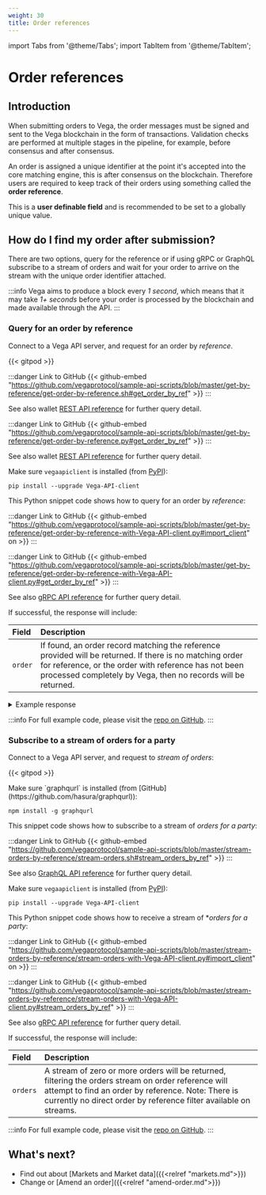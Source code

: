 ```yaml
---
weight: 30
title: Order references
---
```

import Tabs from '@theme/Tabs';
import TabItem from '@theme/TabItem';

# Order references

## Introduction

When submitting orders to Vega, the order messages must be signed and sent to the Vega blockchain in the form of transactions. Validation checks are performed at multiple stages in the pipeline, for example, before consensus and after consensus. 

An order is assigned a unique identifier at the point it's accepted into the core matching engine, this is after consensus on the blockchain. Therefore users are required to keep track of their orders using something called the **order reference**. 

This is a **user definable field** and is recommended to be set to a globally unique value.

## How do I find my order after submission?

There are two options, query for the reference or if using gRPC or GraphQL subscribe to a stream of orders and wait for your order to arrive on the stream with the unique order identifier attached.

:::info
Vega aims to produce a block every *1 second*, which means that it may take *1+ seconds* before your order is processed by the blockchain and made available through the API.
:::

### Query for an order by reference

Connect to a Vega API server, and request for an order by *reference*. 



{{< gitpod >}}

<Tabs groupId="codesamples1">
<TabItem value="shell-rest" label="Shell (REST)">

:::danger Link to GitHub
{{< github-embed "https://github.com/vegaprotocol/sample-api-scripts/blob/master/get-by-reference/get-order-by-reference.sh#get_order_by_ref" >}}
:::

  See also wallet [REST API reference](/api/rest/data-node/api/v1/trading_data.html#operation/OrderByReference) for further query detail.
</TabItem>
<TabItem value="python-rest" label="Python (REST)">

:::danger Link to GitHub
{{< github-embed "https://github.com/vegaprotocol/sample-api-scripts/blob/master/get-by-reference/get-order-by-reference.py#get_order_by_ref" >}}
:::

  See also wallet [REST API reference](/api/rest/data-node/api/v1/trading_data.html#operation/OrderByReference) for further query detail.
</TabItem>
<TabItem value="python-grpc" label="Python (gRPC)">

Make sure `vegaapiclient` is installed (from [PyPI](https://pypi.org/project/Vega-API-client/)):

```shell
pip install --upgrade Vega-API-client
```

This Python snippet code shows how to query for an order by *reference*:

:::danger Link to GitHub
{{< github-embed "https://github.com/vegaprotocol/sample-api-scripts/blob/master/get-by-reference/get-order-by-reference-with-Vega-API-client.py#import_client" on >}}
:::

:::danger Link to GitHub
{{< github-embed "https://github.com/vegaprotocol/sample-api-scripts/blob/master/get-by-reference/get-order-by-reference-with-Vega-API-client.py#get_order_by_ref" >}}
:::

  See also [gRPC API reference](/api/grpc/#datanode.api.v1.OrderByReferenceRequest) for further query detail.
</TabItem>
</Tabs>



If successful, the response will include:

| Field          |  Description  |
| :----------------- | :------------- |
| `order` | If found, an order record matching the reference provided will be returned. If there is no matching order for reference, or the order with reference has not been processed completely by Vega, then no records will be returned. |

<details><summary>Example response</summary>

:::danger Link to GitHub
{{< github-embed "https://github.com/vegaprotocol/sample-api-scripts/blob/master/get-by-reference/response-examples.txt#example_get_order_by_ref_response" on >}}
:::

</details>

:::info
For full example code, please visit the [repo on GitHub](https://github.com/vegaprotocol/sample-api-scripts/blob/master/vega-time/).
:::



### Subscribe to a stream of orders for a party

Connect to a Vega API server, and request to *stream of orders*:  



{{< gitpod >}}

<Tabs groupId="codesamples2">
<TabItem value="shell-graphql" label="Shell (GraphQL)">
Make sure `graphqurl` is installed (from [GitHub](https://github.com/hasura/graphqurl)):

```shell
npm install -g graphqurl
```

This snippet code shows how to subscribe to a stream of *orders for a party*:

:::danger Link to GitHub
{{< github-embed "https://github.com/vegaprotocol/sample-api-scripts/blob/master/stream-orders-by-reference/stream-orders.sh#stream_orders_by_ref" >}}
:::

  See also [GraphQL API reference](/api/graphql/subscription.doc.html#L15) for further query detail.
</TabItem>
<TabItem value="python-grpc" label="Python (gRPC)">

Make sure `vegaapiclient` is installed (from [PyPI](https://pypi.org/project/Vega-API-client/)):

```shell
pip install --upgrade Vega-API-client
```

This Python snippet code shows how to receive a stream of **orders for a party*:

:::danger Link to GitHub
{{< github-embed "https://github.com/vegaprotocol/sample-api-scripts/blob/master/stream-orders-by-reference/stream-orders-with-Vega-API-client.py#import_client" on >}}
:::

:::danger Link to GitHub
{{< github-embed "https://github.com/vegaprotocol/sample-api-scripts/blob/master/stream-orders-by-reference/stream-orders-with-Vega-API-client.py#stream_orders_by_ref" >}}
:::

  See also [gRPC API reference](/api/grpc/#datanode.api.v1.OrdersSubscribeRequest) for further query detail.
</TabItem>
</Tabs>



If successful, the response will include:

| Field          |  Description  |
| :----------------- | :------------- |
| `orders` | A stream of zero or more orders will be returned, filtering the orders stream on order reference will attempt to find an order by reference. Note: There is currently no direct order by reference filter available on streams. |

:::info
For full example code, please visit the [repo on GitHub](https://github.com/vegaprotocol/sample-api-scripts/blob/master/stream-orders-by-reference/).
:::




## What's next?

* Find out about [Markets and Market data]({{<relref "markets.md">}})
* Change or [Amend an order]({{<relref "amend-order.md">}})
